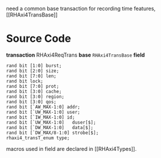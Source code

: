 need a common base transaction for recording time features, [[RHAxi4TransBase]]
# Source Code
**transaction** RHAxi4ReqTrans
**base** `RHAxi4TransBase`
**field**
```
rand bit [1:0] burst;
rand bit [2:0] size;
rand bit [7:0] len;
rand bit lock;
rand bit [7:0] prot;
rand bit [3:0] cache;
rand bit [3:0] region;
rand bit [3:0] qos;
rand bit [`AW_MAX-1:0] addr;
rand bit [`UW_MAX-1:0] user;
rand bit [`IW_MAX-1:0] id;
rand bit [`UW_MAX-1:0]   duser[$];
rand bit [`DW_MAX-1:0]   data[$];
rand bit [`DW_MAX/8-1:0] strobe[$];
rhaxi4_transT_enum type;

```
macros used in field are declared in [[RHAxi4Types]].

